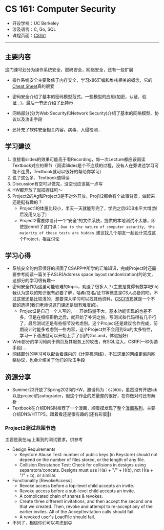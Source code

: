 # CS 161: Computer Security

- 开设学校：UC Berkeley
- 涉及语言：C, Go, SQL
- 课程页面：[CS161](https://cs161.org)

---

## 主要内容

这门课可划分为操作系统安全，密码安全，网络安全，还有一些扩展

- 操作系统安全主要聚焦于内存安全，学习x86汇编和堆栈相关的概念，它的[Cheat Sheet](https://sp23.cs161.org/assets/projects/1/cheatsheet.pdf)真的很爱

- 密码安全介绍了基本的密码模型范式，一些模型的应用(加密，认证，验证...)，最后一节还介绍了比特币

- 网络部分(分为Web Security和Network Security)介绍了基本的网络模型、协议以及攻击手段

- 还补充了软件安全相关内容，病毒、入侵检测...

## 学习建议

1. 直接看slides的效果可能高于看Recording，每一次Lecture都应该阅读Textbook对应的章节（阅读Slides是个不连续的过程，没有人在旁讲述学习可能不连贯，Textbook就可以很好的帮助你学习）
2. 说了这么多，Textbook值得读
3. Discussion有空可以做完，没空也应该挑一点写
4. HW都开放了就把握住吧～
5. Project2的Ag和Project3是不对外开放，Proj1/2都会有个故事背景，做起来还是挺有趣的？
    - Project1的体量比较小，半天一天就能写完了，学完之后GDB水平大增(然后没用又忘了)
    - Project2需要你设计一个“安全”的文件系统，提供的本地测试不太够，即使是enroll了这门课：`Due to the nature of computer security, the majority of these tests are hidden.`建议找几个朋友一起设计完成这个Project，相互讨论

## 学习心得

- 系统安全的内容很好的巩固了CSAPP中所学的汇编知识，完成Project时还需要参考阅读一篇关于ASLR(Address space layout randomization)的论文，这部分的学习很有趣～
- 密码安全作为这里可能较难的topic，劝退了很多人？(主要是觉得有数学吧hh)我认为这块的知识很有必要了解，哈希/签名/证书等概念是CS人必备的吧，不过这里还是比较浅的，想要深入学习可以找其他资料，[CSCI1515](../密码学/BrownCSCI1515.md)就是一个不错的选择(我们老师说这门课还是很有难度的)。
    - Project2是自己一个人写的，一开始码量不大，基本功能实现的也差不多，但是在细细斟酌之后，就开始了补洞之旅，写测试和代码得有几千行了，最后测试还是有些细节没考虑到。这个Project还是建议合作完成，前期设计时能多考虑到一些内容，这个Project并不会用到Go的太多特性，学习一下语法就可以开始上手了(用的GoLand，体验挺好)
- Web部分的学习倾向于网页及其服务上的攻击，有SQL注入，CSRF(一种伪造手段)...
- 网络部分的学习可以配合着课内的《计算机网络》，不过这里的网络更偏向网络协议，也会介绍关于他们的攻击手段

## 资源分享

- Summer23开放了Spring2023的HW，邀请码为：`G2DR3D`，虽然没有开放lab以及project的autograder，但这个作业的质量整的很好，在你做对时还有解析
- Textbook在介绍DNS时推荐了一个漫画，顺着摸发现了整个[漫画系列](https://dnsimple.com/comics)，主要介绍DNS/HTTPS，跟着看还是很有趣的(还有彩蛋🥲)

### Project2测试范围节选

主要是我在ag上看到的测试要求，供参考

- Design Requirements
    - Keystore Abuse Test: number of public keys (in Keystore) should not depend on the number of files stored, or the length of any file. 
    - Collision Resistance Test: Check for collisions in designs using separators/concats. Designs must use H(a) + "/" + H(b), not H(a + "/" + b), or similar. 
- Functionality [RevokeAccess]
    - Revoke access before a top-level child accepts an invite. 
    - Revoke access before a sub-level child accepts an invite. 
    - A complicated chain of shares & revokes. 
    - Create three different invitations, and then accept the second one that we created. Then, revoke and attempt to re-accept any of the earlier invites. All of the AcceptInvitation calls should fail. 
    - A revoked user's LoadFile should fail. 
- 不列了，相信你们可以考虑到🙃

